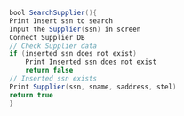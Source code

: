 ``` java
bool SearchSupplier(){
Print Insert ssn to search
Input the Supplier(ssn) in screen
Connect Supplier DB 
// Check Supplier data
if (inserted ssn does not exist)
	Print Inserted ssn does not exist
	return false
// Inserted ssn exists
Print Supplier(ssn, sname, saddress, stel)
return true
}
```
<!--stackedit_data:
eyJoaXN0b3J5IjpbLTU1NjA4MjRdfQ==
-->